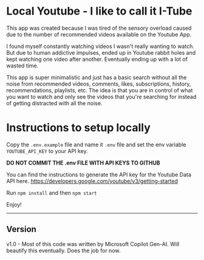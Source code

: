 # Local Youtube - I like to call it I-Tube

This app was created because I was tired of the sensory overload
caused due to the number of recommended videos available on the Youtube App.

I found myself constantly watching videos I wasn't really wanting to watch.
But due to human addictive impulses, ended up in Youtube rabbit holes and kept
watching one video after another. Eventually ending up with a lot of wasted time.

This app is super minimalistic and just has a basic search without all the noise from recommended videos,
comments, likes, subscriptions, history, recommendations, playlists, etc. The idea is that you are in control of what
you want to watch and only see the videos that you're searching for instead of getting distracted with all the noise.

# Instructions to setup locally

Copy the `.env.example` file and name it `.env` file and set the env variable `YOUTUBE_API_KEY` to your API key.

**DO NOT COMMIT THE .env FILE WITH API KEYS TO GITHUB**

You can find the instructions to generate the API key for the Youtube Data API here.
https://developers.google.com/youtube/v3/getting-started

Run `npm install` and then `npm start`

Enjoy!

---

## Version

v1.0 - Most of this code was written by Microsoft Copilot Gen-AI. Will beautify this eventually. Does the job for now.
